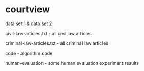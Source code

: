 # courtview
data set 1 & data set 2

civil-law-articles.txt - all civil law articles

criminal-law-articles.txt - all criminal law articles

code - algorithm code

human-evaluation - some human evaluation experiment results
